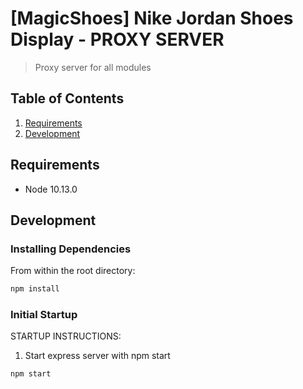 # [MagicShoes] Nike Jordan Shoes Display - PROXY SERVER

> Proxy server for all modules

## Table of Contents

1. [Requirements](#requirements)
1. [Development](#development)

## Requirements

- Node 10.13.0

## Development

### Installing Dependencies

From within the root directory:

```sh
npm install
```

### Initial Startup

STARTUP INSTRUCTIONS:
1. Start express server with npm start


```sh
npm start
```
